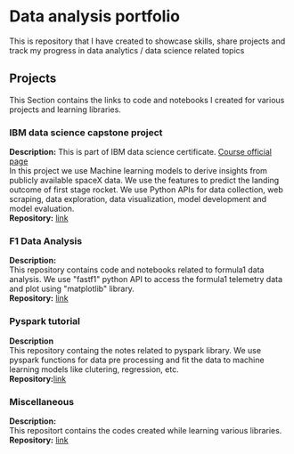 # Data analysis portfolio
This is repository that I have created to showcase skills, share projects and track my progress in data analytics / data science related topics
## Projects
This Section contains the links to code and notebooks I created for various projects and learning libraries.
### IBM data science capstone project
**Description:** This is part of IBM data science certificate. [Course official page](https://www.coursera.org/learn/applied-data-science-capstone/home/info)
<br>In this project we use Machine learning models to derive insights from publicly available spaceX data. We use the features to predict the landing outcome of first stage rocket.  We use Python APIs for data collection, web scraping, data exploration, data visualization, model development and model evaluation.
<br>
**Repository:** [link](https://github.com/harshalingala/datascience_capstone_project)
### F1 Data Analysis
**Description:**<br>
This repository contains code and notebooks related to formula1 data analysis. We use "fastf1" python API to access the formula1 telemetry data and plot using "matplotlib" library.
<br>
**Repository:** [link](https://github.com/harshalingala/f1_data_analysis)
### Pyspark tutorial
**Description**<br>
This repository containg the notes related to pyspark library. We use pyspark functions for data pre processing and fit the data to machine learning models like clutering, regression, etc.
<br>
**Repository:**[link](https://github.com/harshalingala/pyspark-tutorial)
### Miscellaneous
**Description:**<br>
This repositort contains the codes created while learning various libraries.
<br>
**Repository:** [link](https://github.com/harshalingala/miscellaneous)
